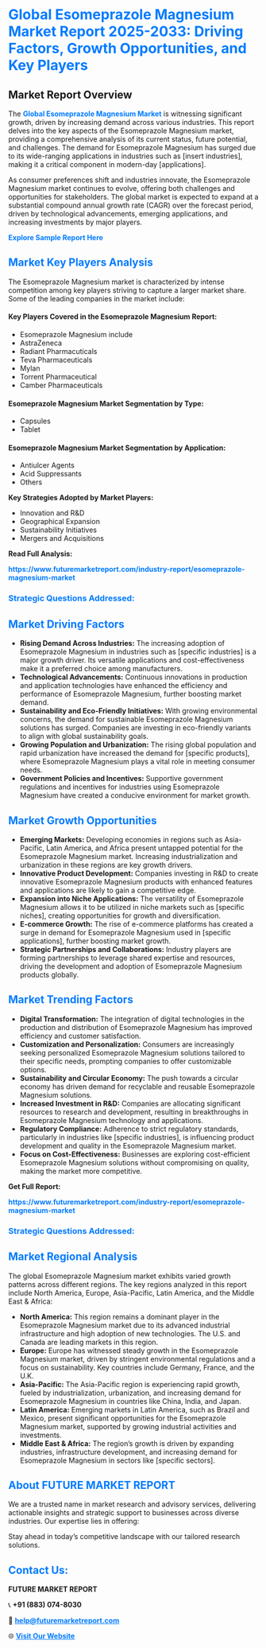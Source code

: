 <h1 style="color: #007BFF;">Global Esomeprazole Magnesium Market Report 2025-2033: Driving Factors, Growth Opportunities, and Key Players</h1>

<section id="overview">
<h2>Market Report Overview</h2>
<p>The <a href="https://www.futuremarketreport.com/industry-report/esomeprazole-magnesium-market" style="color: #007BFF; text-decoration: none;"><strong>Global Esomeprazole Magnesium Market</strong></a> is witnessing significant growth, driven by increasing demand across various industries. This report delves into the key aspects of the Esomeprazole Magnesium market, providing a comprehensive analysis of its current status, future potential, and challenges. The demand for Esomeprazole Magnesium has surged due to its wide-ranging applications in industries such as [insert industries], making it a critical component in modern-day [applications].</p>
<p>As consumer preferences shift and industries innovate, the Esomeprazole Magnesium market continues to evolve, offering both challenges and opportunities for stakeholders. The global market is expected to expand at a substantial compound annual growth rate (CAGR) over the forecast period, driven by technological advancements, emerging applications, and increasing investments by major players.</p>
</section>

<section id="overview">
<p><a href="https://www.futuremarketreport.com/request-sample/reportId=97232" style="color: #007BFF; text-decoration: none;"><strong>Explore Sample Report Here</strong></a></p>
</section>

<section id="key-players">
<h2 style="color: #007BFF;">Market Key Players Analysis</h2>
<p>The Esomeprazole Magnesium market is characterized by intense competition among key players striving to capture a larger market share. Some of the leading companies in the market include:</p>
<h4>Key Players Covered in the Esomeprazole Magnesium Report:</h4>
<ul><li>Esomeprazole Magnesium include</li><li>AstraZeneca</li><li>Radiant Pharmacuticals</li><li>Teva Pharmaceuticals</li><li>Mylan</li><li>Torrent Pharmaceutical</li><li>Camber Pharmaceuticals</li></ul>
<h4>Esomeprazole Magnesium Market Segmentation by Type:</h4>
<ul><li>Capsules</li><li>Tablet</li></ul>

<h4>Esomeprazole Magnesium Market Segmentation by Application:</h4>
<ul><li>Antiulcer Agents</li><li>Acid Suppressants</li><li>Others</li></ul>
<p><strong>Key Strategies Adopted by Market Players:</strong></p>
<ul>
<li>Innovation and R&D</li>
<li>Geographical Expansion</li>
<li>Sustainability Initiatives</li>
<li>Mergers and Acquisitions</li>
</ul>
</section>

<section>
<p><strong>Read Full Analysis: </strong></p><a href="https://www.futuremarketreport.com/industry-report/esomeprazole-magnesium-market" style="color: #007BFF; text-decoration: none;"><strong>https://www.futuremarketreport.com/industry-report/esomeprazole-magnesium-market</strong></a>
<h3 style="color: #007BFF;">Strategic Questions Addressed:</h3>
</section>

<section id="driving-factors">
<h2 style="color: #007BFF;">Market Driving Factors</h2>
<ul>
<li><strong>Rising Demand Across Industries:</strong> The increasing adoption of Esomeprazole Magnesium in industries such as [specific industries] is a major growth driver. Its versatile applications and cost-effectiveness make it a preferred choice among manufacturers.</li>
<li><strong>Technological Advancements:</strong> Continuous innovations in production and application technologies have enhanced the efficiency and performance of Esomeprazole Magnesium, further boosting market demand.</li>
<li><strong>Sustainability and Eco-Friendly Initiatives:</strong> With growing environmental concerns, the demand for sustainable Esomeprazole Magnesium solutions has surged. Companies are investing in eco-friendly variants to align with global sustainability goals.</li>
<li><strong>Growing Population and Urbanization:</strong> The rising global population and rapid urbanization have increased the demand for [specific products], where Esomeprazole Magnesium plays a vital role in meeting consumer needs.</li>
<li><strong>Government Policies and Incentives:</strong> Supportive government regulations and incentives for industries using Esomeprazole Magnesium have created a conducive environment for market growth.</li>
</ul>
</section>

<section id="growth-opportunities">
<h2 style="color: #007BFF;">Market Growth Opportunities</h2>
<ul>
<li><strong>Emerging Markets:</strong> Developing economies in regions such as Asia-Pacific, Latin America, and Africa present untapped potential for the Esomeprazole Magnesium market. Increasing industrialization and urbanization in these regions are key growth drivers.</li>
<li><strong>Innovative Product Development:</strong> Companies investing in R&D to create innovative Esomeprazole Magnesium products with enhanced features and applications are likely to gain a competitive edge.</li>
<li><strong>Expansion into Niche Applications:</strong> The versatility of Esomeprazole Magnesium allows it to be utilized in niche markets such as [specific niches], creating opportunities for growth and diversification.</li>
<li><strong>E-commerce Growth:</strong> The rise of e-commerce platforms has created a surge in demand for Esomeprazole Magnesium used in [specific applications], further boosting market growth.</li>
<li><strong>Strategic Partnerships and Collaborations:</strong> Industry players are forming partnerships to leverage shared expertise and resources, driving the development and adoption of Esomeprazole Magnesium products globally.</li>
</ul>
</section>

<section id="trending-factors">
<h2 style="color: #007BFF;">Market Trending Factors</h2>
<ul>
<li><strong>Digital Transformation:</strong> The integration of digital technologies in the production and distribution of Esomeprazole Magnesium has improved efficiency and customer satisfaction.</li>
<li><strong>Customization and Personalization:</strong> Consumers are increasingly seeking personalized Esomeprazole Magnesium solutions tailored to their specific needs, prompting companies to offer customizable options.</li>
<li><strong>Sustainability and Circular Economy:</strong> The push towards a circular economy has driven demand for recyclable and reusable Esomeprazole Magnesium solutions.</li>
<li><strong>Increased Investment in R&D:</strong> Companies are allocating significant resources to research and development, resulting in breakthroughs in Esomeprazole Magnesium technology and applications.</li>
<li><strong>Regulatory Compliance:</strong> Adherence to strict regulatory standards, particularly in industries like [specific industries], is influencing product development and quality in the Esomeprazole Magnesium market.</li>
<li><strong>Focus on Cost-Effectiveness:</strong> Businesses are exploring cost-efficient Esomeprazole Magnesium solutions without compromising on quality, making the market more competitive.</li>
</ul>
</section>

<section>
<p><strong>Get Full Report: </strong></p><a href="https://www.futuremarketreport.com/industry-report/esomeprazole-magnesium-market" style="color: #007BFF; text-decoration: none;"><strong>https://www.futuremarketreport.com/industry-report/esomeprazole-magnesium-market</strong></a>
<h3 style="color: #007BFF;">Strategic Questions Addressed:</h3>
</section>


<section id="regional-analysis">
<h2 style="color: #007BFF;">Market Regional Analysis</h2>
<p>The global Esomeprazole Magnesium market exhibits varied growth patterns across different regions. The key regions analyzed in this report include North America, Europe, Asia-Pacific, Latin America, and the Middle East & Africa:</p>
<ul>
<li><strong>North America:</strong> This region remains a dominant player in the Esomeprazole Magnesium market due to its advanced industrial infrastructure and high adoption of new technologies. The U.S. and Canada are leading markets in this region.</li>
<li><strong>Europe:</strong> Europe has witnessed steady growth in the Esomeprazole Magnesium market, driven by stringent environmental regulations and a focus on sustainability. Key countries include Germany, France, and the U.K.</li>
<li><strong>Asia-Pacific:</strong> The Asia-Pacific region is experiencing rapid growth, fueled by industrialization, urbanization, and increasing demand for Esomeprazole Magnesium in countries like China, India, and Japan.</li>
<li><strong>Latin America:</strong> Emerging markets in Latin America, such as Brazil and Mexico, present significant opportunities for the Esomeprazole Magnesium market, supported by growing industrial activities and investments.</li>
<li><strong>Middle East & Africa:</strong> The region’s growth is driven by expanding industries, infrastructure development, and increasing demand for Esomeprazole Magnesium in sectors like [specific sectors].</li>
</ul>
</section>

<footer>
<h2 style="color: #007BFF;">About FUTURE MARKET REPORT</h2>
<p>We are a trusted name in market research and advisory services, delivering actionable insights and strategic support to businesses across diverse industries. Our expertise lies in offering:</p>

<p>Stay ahead in today’s competitive landscape with our tailored research solutions.</p>

<h2 style="color: #007BFF;">Contact Us:</h2>
<p><strong>FUTURE MARKET REPORT</strong></p>
<p>📞 <strong>+91 (883) 074-8030</strong></p>
<p>📧 <strong><a href="mailto:help@futuremarketreport.com" style="color: #007BFF;">help@futuremarketreport.com</a></strong></p>
<p>🌐 <strong><a href="https://www.futuremarketreport.com/" style="color: #007BFF;">Visit Our Website</a></strong></p>
</footer>